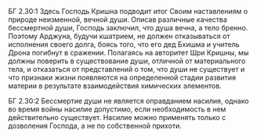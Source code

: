 БГ 2.30:1	Здесь Господь Кришна подводит итог Своим наставлениям о природе неизменной, вечной души. Описав различные качества бессмертной души, Господь заключил, что душа вечна, а тело бренно. Поэтому Арджуна, будучи кшатрием, не должен отказываться от исполнения своего долга, боясь того, что его дед Бхишма и учитель Дрона погибнут в сражении. Полагаясь на авторитет Шри Кришны, мы должны поверить в существование души, отличной от материального тела, и отказаться от представлений о том, что души не существует и что признаки жизни появляются на определенной стадии развития материи в результате взаимодействия химических элементов.

БГ 2.30:2	Бессмертие души не является оправданием насилия, однако во время войны насилие допустимо, если необходимость в нем действительно существует. Насилие можно применять только с дозволения Господа, а не по собственной прихоти.